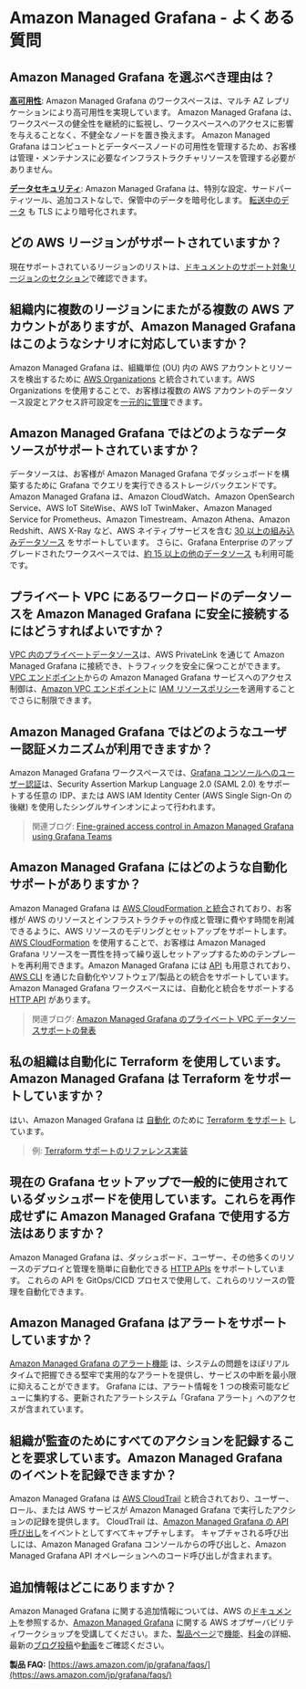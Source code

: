 # Amazon Managed Grafana - よくある質問




## Amazon Managed Grafana を選ぶべき理由は？

**[高可用性](https://docs.aws.amazon.com/ja_jp/grafana/latest/userguide/disaster-recovery-resiliency.html)**: Amazon Managed Grafana のワークスペースは、マルチ AZ レプリケーションにより高可用性を実現しています。
Amazon Managed Grafana は、ワークスペースの健全性を継続的に監視し、ワークスペースへのアクセスに影響を与えることなく、不健全なノードを置き換えます。
Amazon Managed Grafana はコンピュートとデータベースノードの可用性を管理するため、お客様は管理・メンテナンスに必要なインフラストラクチャリソースを管理する必要がありません。

**[データセキュリティ](https://docs.aws.amazon.com/ja_jp/grafana/latest/userguide/security.html)**: Amazon Managed Grafana は、特別な設定、サードパーティツール、追加コストなしで、保管中のデータを暗号化します。
[転送中のデータ](https://docs.aws.amazon.com/ja_jp/grafana/latest/userguide/infrastructure-security.html) も TLS により暗号化されます。



## どの AWS リージョンがサポートされていますか？

現在サポートされているリージョンのリストは、[ドキュメントのサポート対象リージョンのセクション](https://docs.aws.amazon.com/ja_jp/grafana/latest/userguide/what-is-Amazon-Managed-Service-Grafana.html)で確認できます。




## 組織内に複数のリージョンにまたがる複数の AWS アカウントがありますが、Amazon Managed Grafana はこのようなシナリオに対応していますか？

Amazon Managed Grafana は、組織単位 (OU) 内の AWS アカウントとリソースを検出するために [AWS Organizations](https://docs.aws.amazon.com/ja_jp/organizations/latest/userguide/orgs_introduction.html) と統合されています。AWS Organizations を使用することで、お客様は複数の AWS アカウントのデータソース設定とアクセス許可設定を[一元的に管理](https://docs.aws.amazon.com/ja_jp/grafana/latest/userguide/AMG-and-Organizations.html)できます。




## Amazon Managed Grafana ではどのようなデータソースがサポートされていますか？

データソースは、お客様が Amazon Managed Grafana でダッシュボードを構築するために Grafana でクエリを実行できるストレージバックエンドです。
Amazon Managed Grafana は、Amazon CloudWatch、Amazon OpenSearch Service、AWS IoT SiteWise、AWS IoT TwinMaker、Amazon Managed Service for Prometheus、Amazon Timestream、Amazon Athena、Amazon Redshift、AWS X-Ray など、AWS ネイティブサービスを含む [30 以上の組み込みデータソース](https://docs.aws.amazon.com/ja_jp/grafana/latest/userguide/AMG-data-sources-builtin.html) をサポートしています。
さらに、Grafana Enterprise のアップグレードされたワークスペースでは、[約 15 以上の他のデータソース](https://docs.aws.amazon.com/ja_jp/grafana/latest/userguide/AMG-data-sources-enterprise.html) も利用可能です。



## プライベート VPC にあるワークロードのデータソースを Amazon Managed Grafana に安全に接続するにはどうすればよいですか？

[VPC 内のプライベートデータソース](https://docs.aws.amazon.com/ja_jp/grafana/latest/userguide/AMG-configure-vpc.html)は、AWS PrivateLink を通じて Amazon Managed Grafana に接続でき、トラフィックを安全に保つことができます。
[VPC エンドポイント](https://docs.aws.amazon.com/ja_jp/grafana/latest/userguide/AMG-configure-nac.html)からの Amazon Managed Grafana サービスへのアクセス制御は、[Amazon VPC エンドポイント](https://docs.aws.amazon.com/ja_jp/whitepapers/latest/aws-privatelink/what-are-vpc-endpoints.html)に [IAM リソースポリシー](https://docs.aws.amazon.com/ja_jp/grafana/latest/userguide/VPC-endpoints.html)を適用することでさらに制限できます。




## Amazon Managed Grafana ではどのようなユーザー認証メカニズムが利用できますか？

Amazon Managed Grafana ワークスペースでは、[Grafana コンソールへのユーザー認証](https://docs.aws.amazon.com/ja_jp/grafana/latest/userguide/authentication-in-AMG.html)は、Security Assertion Markup Language 2.0 (SAML 2.0) をサポートする任意の IDP、または AWS IAM Identity Center (AWS Single Sign-On の後継) を使用したシングルサインオンによって行われます。

> 関連ブログ: [Fine-grained access control in Amazon Managed Grafana using Grafana Teams](https://aws.amazon.com/blogs/mt/fine-grained-access-control-in-amazon-managed-grafana-using-grafana-teams/)



## Amazon Managed Grafana にはどのような自動化サポートがありますか？

Amazon Managed Grafana は [AWS CloudFormation と統合](https://docs.aws.amazon.com/ja_jp/grafana/latest/userguide/creating-resources-with-cloudformation.html)されており、お客様が AWS のリソースとインフラストラクチャの作成と管理に費やす時間を削減できるように、AWS リソースのモデリングとセットアップをサポートします。[AWS CloudFormation](https://docs.aws.amazon.com/ja_jp/AWSCloudFormation/latest/UserGuide/Welcome.html) を使用することで、お客様は Amazon Managed Grafana リソースを一貫性を持って繰り返しセットアップするためのテンプレートを再利用できます。Amazon Managed Grafana には [API](https://docs.aws.amazon.com/ja_jp/grafana/latest/APIReference/Welcome.html) も用意されており、[AWS CLI](https://docs.aws.amazon.com/ja_jp/cli/latest/userguide/cli-chap-welcome.html) を通じた自動化やソフトウェア/製品との統合をサポートしています。Amazon Managed Grafana ワークスペースには、自動化と統合をサポートする [HTTP API](https://docs.aws.amazon.com/ja_jp/grafana/latest/userguide/Using-Grafana-APIs.html) があります。

> 関連ブログ: [Amazon Managed Grafana のプライベート VPC データソースサポートの発表](https://aws.amazon.com/blogs/mt/announcing-private-vpc-data-source-support-for-amazon-managed-grafana/)



## 私の組織は自動化に Terraform を使用しています。Amazon Managed Grafana は Terraform をサポートしていますか？
はい、Amazon Managed Grafana は [自動化](https://registry.terraform.io/modules/terraform-aws-modules/managed-service-grafana/aws/latest) のために [Terraform をサポート](/observability-best-practices/ja/recipes/recipes/amg-automation-tf/) しています。

> 例: [Terraform サポートのリファレンス実装](https://github.com/aws-observability/terraform-aws-observability-accelerator/tree/main/examples/managed-grafana-workspace)



## 現在の Grafana セットアップで一般的に使用されているダッシュボードを使用しています。これらを再作成せずに Amazon Managed Grafana で使用する方法はありますか？

Amazon Managed Grafana は、ダッシュボード、ユーザー、その他多くのリソースのデプロイと管理を簡単に自動化できる [HTTP APIs](https://docs.aws.amazon.com/ja_jp/grafana/latest/userguide/Using-Grafana-APIs.html) をサポートしています。
これらの API を GitOps/CICD プロセスで使用して、これらのリソースの管理を自動化できます。



## Amazon Managed Grafana はアラートをサポートしていますか？

[Amazon Managed Grafana のアラート機能](https://docs.aws.amazon.com/ja_jp/grafana/latest/userguide/alerts-overview.html) は、システムの問題をほぼリアルタイムで把握できる堅牢で実用的なアラートを提供し、サービスの中断を最小限に抑えることができます。
Grafana には、アラート情報を 1 つの検索可能なビューに集約する、更新されたアラートシステム「Grafana アラート」へのアクセスが含まれています。



## 組織が監査のためにすべてのアクションを記録することを要求しています。Amazon Managed Grafana のイベントを記録できますか？

Amazon Managed Grafana は [AWS CloudTrail](https://docs.aws.amazon.com/ja_jp/awscloudtrail/latest/userguide/cloudtrail-user-guide.html) と統合されており、ユーザー、ロール、または AWS サービスが Amazon Managed Grafana で実行したアクションの記録を提供します。
CloudTrail は、[Amazon Managed Grafana の API 呼び出し](https://docs.aws.amazon.com/ja_jp/grafana/latest/userguide/logging-using-cloudtrail.html)をイベントとしてすべてキャプチャします。
キャプチャされる呼び出しには、Amazon Managed Grafana コンソールからの呼び出しと、Amazon Managed Grafana API オペレーションへのコード呼び出しが含まれます。




## 追加情報はどこにありますか？

Amazon Managed Grafana に関する追加情報については、AWS の[ドキュメント](https://docs.aws.amazon.com/ja_jp/grafana/latest/userguide/what-is-Amazon-Managed-Service-Grafana.html)を参照するか、[Amazon Managed Grafana](https://catalog.workshops.aws/observability/en-US/aws-managed-oss/amg) に関する AWS オブザーバビリティワークショップを受講してください。また、[製品ページ](https://aws.amazon.com/jp/grafana/)で[機能](https://aws.amazon.com/jp/grafana/features/)、[料金](https://aws.amazon.com/jp/grafana/pricing/)の詳細、最新の[ブログ投稿](https://aws.amazon.com/jp/grafana/resources/)や[動画](https://aws.amazon.com/jp/grafana/resources/)をご確認ください。

**製品 FAQ:** [https://aws.amazon.com/jp/grafana/faqs/](https://aws.amazon.com/jp/grafana/faqs/)

